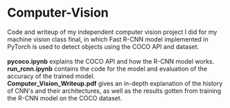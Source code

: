 # Computer-Vision
Code and writeup of my independent computer vision project I did for my machine vision class final, in which Fast R-CNN model implemented in PyTorch is used to detect objects using the COCO API and dataset.
<br><br>
**pycoco.ipynb** explains the COCO API and how the R-CNN model works.<br>
**run_rcnn.ipynb** contains the code for the model and evaluation of the accuracy of the trained model.<br>
**Computer_Vision_Writeup.pdf** gives an in-depth explanation of the history of CNN's and their architectures, as well as the results gotten from training the R-CNN model on the COCO dataset.
